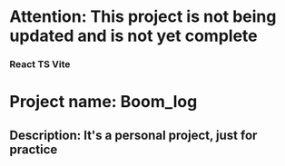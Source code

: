 # Attention: This project is not being updated and is not yet complete
### React TS Vite

# Project name: Boom_log

## Description: It's a personal project, just for practice
